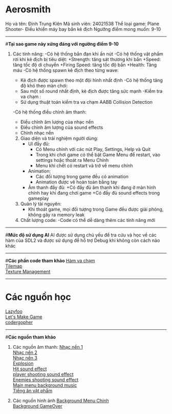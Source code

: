 # Aerosmith
Họ và tên: Đinh Trung Kiên
Mã sinh viên: 24021538
Thể loại game: Plane Shooter- Điều khiển máy bay bắn kẻ địch
Ngưỡng điểm mong muốn: 9-10
___
#**Tại sao game này xứng đáng với ngưỡng điểm 9-10**
1. Các tính năng:
   -Có hệ thống bắn đạn khi ấn nút
   -Có hệ thống vật phẩm rơi khi kẻ địch bị tiêu diệt:
     +Strength: tăng sát thương khi bắn
     +Speed: tăng tốc độ di chuyển
     +Firing Speed: tăng tốc độ bắn
     +Health: Tăng máu
   -Có hệ thống spawn kẻ địch theo từng wave:
     + Kẻ địch được spawn theo một đội hình nhất định
   -Có hệ thống tăng độ khó theo màn chơi:
     + Sau một số round nhất định, kẻ địch được tăng sức mạnh
   -Kiểm tra va chạm :
     + Sử dụng thuật toán kiểm tra va chạm AABB Collision Detection

   -Có hệ thống điều chỉnh âm thanh:
     + Điều chỉnh âm lượng của nhạc nền
     + Điều chỉnh âm lượng của sound effects
     + Chỉnh nhạc nền
   2. Giao diện và trải nghiệm người dùng:
      - UI đầy đủ:
        + Có Menu chính với các nút Play, Settings, Help và Quit
        + Trong khi chơi game có thể bật Game Menu để restart, vào settings hoặc thoát ra Menu Chính
        + Menu khi chết có restart và trở về menu chính
      - Animation:
        + Các đối tượng trong game đều có animation
        + Animation được vẽ hoàn toàn bằng tay
      - Âm thanh đầy đủ:
        +Có đầy đủ âm thanh khi đang ở màn hình chính hay khi đang chơi game
        +Có đầy đủ sound effects trong gameplay
    3. Quản lý tài nguyên:
       - Khi thoát game, mọi đối tượng trong Game đều được giải phóng, không gây ra memory leak
    4. Chất lượng code:
       -Code có thể dễ dàng thêm các tính năng mới
___
#**Mức độ sử dụng AI**
AI được sử dụng chủ yếu để tra cứu và học về các hàm của SDL2 và được sử dụng để hỗ trợ Debug khi không còn cách nào khác
___
#**Các phần code tham khảo**
[Hàm va chạm](https://lazyfoo.net/tutorials/SDL/)<br>
[Tilemap](https://youtu.be/1eaxE_waDNc?si=LS7IJwscN-BuCu9w)<br>
[Texture Management](https://www.youtube.com/watch?v=RqvpkZ7I1aU&list=PLhfAbcv9cehhkG7ZQK0nfIGJC_C-wSLrx&index=6)<br>
___
# **Các nguồn học**
[Lazyfoo](https://lazyfoo.net/tutorials/SDL/)<br>
[Let's Make Game](https://www.youtube.com/@CarlBirch)<br>
[codergopher](https://www.youtube.com/@codergopher8270)<br>
___
#**Các nguồn tham khảo**
1. Các nguồn âm thanh:
   [Nhạc nền 1](https://youtu.be/U0TXIXTzJEY?si=1Tupd7gzOQQhqCeL)<br>
   [Nhạc nền 2](https://youtu.be/QoHrfKZ5jno?si=0g4zs-rW3eS9G4hk)<br>
   [Nhạc nền 3](https://youtu.be/daFi4MScfl8?si=VuAmxG6SJmfQbaNc)<br>
   [Explosion](https://youtu.be/daFi4MScfl8?si=VuAmxG6SJmfQbaNc)<br>
   [Hit sound effect](https://youtu.be/iyuTagR1u44?si=FJULzoLCFXJpJ2iR)<br>
   [player shooting sound effect](https://youtu.be/FuvmTL1nPDs?si=8bs-oQyU3FLIU0sm)<br>
   [Enemies shooting sound effect](https://youtu.be/jz-awweTKw8?si=BOx02hFAmv3ELEsM)<br>
   [Main menu background music](https://www.youtube.com/watch?v=F6z1CH4oX2o&list=PL0QAEXDsccILdga79CcswY56cxSfLUXY9&index=13)<br>
   [Tiếng ăn vật phẩm](https://youtu.be/uTg0i6j7k34?si=nkSlcO_52h_jfpGp)<br>

2. Các nguồn hình ảnh
   [Background Menu Chính](https://za.pinterest.com/pin/54395107993157287/)<br>
   [Background GameOver]()
   

       
